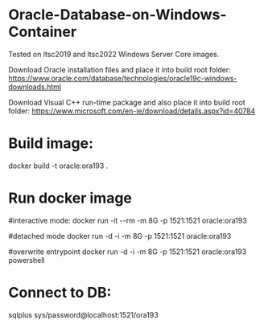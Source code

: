# Oracle-Database-on-Windows-Container
Tested on ltsc2019 and ltsc2022 Windows Server Core images.

Download Oracle installation files and place it into build root folder:
https://www.oracle.com/database/technologies/oracle19c-windows-downloads.html

Download Visual C++ run-time package and also place it into build root folder:
https://www.microsoft.com/en-ie/download/details.aspx?id=40784

# Build image:
docker build -t oracle:ora193 . 

# Run docker image

#interactive mode:
docker run -it --rm -m 8G -p 1521:1521 oracle:ora193

#detached mode
docker run -d -i -m 8G -p 1521:1521 oracle:ora193

#overwrite entrypoint
docker run -d -i -m 8G -p 1521:1521 oracle:ora193 powershell

# Connect to DB:
sqlplus sys/password@localhost:1521/ora193
